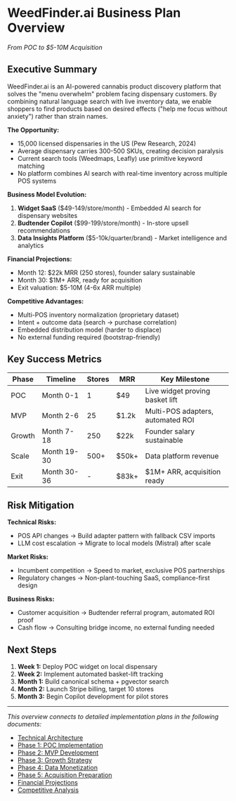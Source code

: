 # WeedFinder.ai Business Plan Overview
*From POC to $5-10M Acquisition*

## Executive Summary

WeedFinder.ai is an AI-powered cannabis product discovery platform that solves the "menu overwhelm" problem facing dispensary customers. By combining natural language search with live inventory data, we enable shoppers to find products based on desired effects ("help me focus without anxiety") rather than strain names.

**The Opportunity:**
- 15,000 licensed dispensaries in the US (Pew Research, 2024)
- Average dispensary carries 300-500 SKUs, creating decision paralysis
- Current search tools (Weedmaps, Leafly) use primitive keyword matching
- No platform combines AI search with real-time inventory across multiple POS systems

**Business Model Evolution:**
1. **Widget SaaS** ($49-149/store/month) - Embedded AI search for dispensary websites
2. **Budtender Copilot** ($99-199/store/month) - In-store upsell recommendations
3. **Data Insights Platform** ($5-10k/quarter/brand) - Market intelligence and analytics

**Financial Projections:**
- Month 12: $22k MRR (250 stores), founder salary sustainable
- Month 30: $1M+ ARR, ready for acquisition
- Exit valuation: $5-10M (4-6x ARR multiple)

**Competitive Advantages:**
- Multi-POS inventory normalization (proprietary dataset)
- Intent + outcome data (search → purchase correlation)
- Embedded distribution model (harder to displace)
- No external funding required (bootstrap-friendly)

## Key Success Metrics

| Phase | Timeline | Stores | MRR | Key Milestone |
|-------|----------|--------|-----|---------------|
| POC | Month 0-1 | 1 | $49 | Live widget proving basket lift |
| MVP | Month 2-6 | 25 | $1.2k | Multi-POS adapters, automated ROI |
| Growth | Month 7-18 | 250 | $22k | Founder salary sustainable |
| Scale | Month 19-30 | 500+ | $50k+ | Data platform revenue |
| Exit | Month 30-36 | - | $83k+ | $1M+ ARR, acquisition ready |

## Risk Mitigation

**Technical Risks:**
- POS API changes → Build adapter pattern with fallback CSV imports
- LLM cost escalation → Migrate to local models (Mistral) after scale

**Market Risks:**
- Incumbent competition → Speed to market, exclusive POS partnerships
- Regulatory changes → Non-plant-touching SaaS, compliance-first design

**Business Risks:**
- Customer acquisition → Budtender referral program, automated ROI proof
- Cash flow → Consulting bridge income, no external funding needed

## Next Steps

1. **Week 1:** Deploy POC widget on local dispensary
2. **Week 2:** Implement automated basket-lift tracking
3. **Month 1:** Build canonical schema + pgvector search
4. **Month 2:** Launch Stripe billing, target 10 stores
5. **Month 3:** Begin Copilot development for pilot stores

---

*This overview connects to detailed implementation plans in the following documents:*
- [Technical Architecture](technical-architecture.md)
- [Phase 1: POC Implementation](phase-1-poc.md)
- [Phase 2: MVP Development](phase-2-mvp.md)
- [Phase 3: Growth Strategy](phase-3-growth.md)
- [Phase 4: Data Monetization](phase-4-data-platform.md)
- [Phase 5: Acquisition Preparation](phase-5-acquisition.md)
- [Financial Projections](financial-projections.md)
- [Competitive Analysis](competitive-analysis.md)